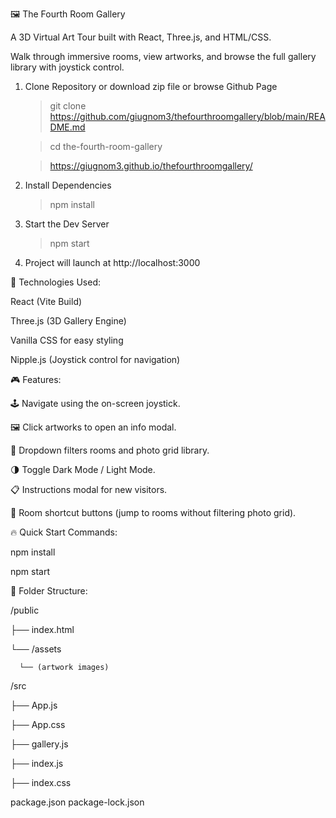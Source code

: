 🖼️ The Fourth Room Gallery 

A 3D Virtual Art Tour built with React, Three.js, and HTML/CSS.

Walk through immersive rooms, view artworks, and browse the full gallery library with joystick control.

1. Clone Repository or download zip file or browse Github Page
   
    > git clone https://github.com/giugnom3/thefourthroomgallery/blob/main/README.md
    
    > cd the-fourth-room-gallery
    
    > https://giugnom3.github.io/thefourthroomgallery/
    
3. Install Dependencies
   
    > npm install
    
5. Start the Dev Server
   
    > npm start
    
7. Project will launch at http://localhost:3000


🧩 Technologies Used:

React (Vite Build)

Three.js (3D Gallery Engine)

Vanilla CSS for easy styling

Nipple.js (Joystick control for navigation)

🎮 Features:

🕹️ Navigate using the on-screen joystick.

🖼️ Click artworks to open an info modal.

📂 Dropdown filters rooms and photo grid library.

🌗 Toggle Dark Mode / Light Mode.

📋 Instructions modal for new visitors.

🚪 Room shortcut buttons (jump to rooms without filtering photo grid).

🔥 Quick Start Commands:

npm install

npm start

 📁 Folder Structure:

   /public
   
  ├── index.html
  
  └── /assets
  
      └── (artwork images)

 /src
 
  ├── App.js
  
  ├── App.css
  
  ├── gallery.js
  
  ├── index.js
  
  ├── index.css

package.json
package-lock.json



